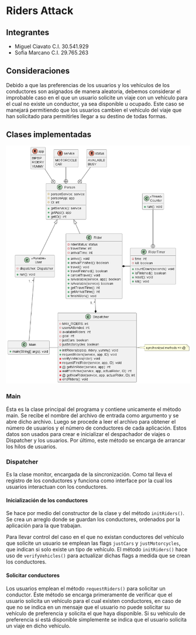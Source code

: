 # Riders Attack

## Integrantes
- Miguel Ciavato C.I. 30.541.929
- Sofia Marcano C.I. 29.765.263

## Consideraciones

Debido a que las preferencias de los usuarios y los vehículos de los conductores son asignados de manera aleatoria, debemos considerar el improbable caso en el que un usuario solicite un viaje con un vehículo para el cual no existe un conductor, ya sea disponible u ocupado.
Este caso se manejará permitiendo que los usuarios cambien el vehículo del viaje que han solicitado para permitirles llegar a su destino de todas formas.

## Clases implementadas
![Diagrama de Clases](out/docs/ClassDiagram/Riders_attack.png)
### Main
Ésta es la clase principal del programa y contiene unicamente el método main.
Se recibe el nombre del archivo de entrada como argumento y se abre dicho archivo. Luego se procede a leer el archivo para obtener el número de usuarios y el número de conductores de cada aplicación. Estos datos son usados para crear e inicializar el despachador de viajes o Dispatcher y los usuarios.
Por último, este método se encarga de arrancar los hilos de usuarios. 

### Dispatcher
Es la clase monitor, encargada de la sincronización.
Como tal lleva el registro de los conductores y funciona como interface por la cual los usuarios interactuan con los conductores.

#### Inicialización de los conductores
Se hace por medio del constructor de la clase y del método `initRiders()`. Se crea un arreglo donde se guardan los conductores, ordenados por la aplicación para la que trabajan.

Para llevar control del caso en el que no existan conductores del vehículo que solicite un usuario se emplean las flags `justCars` y `justMotorcycles`, que indican si solo existe un tipo de vehículo. El método `initRiders()` hace uso de `verifyVehicles()` para actualizar dichas flags a medida que se crean los conductores.

#### Solicitar conductores
Los usuarios emplean el método `requestRiders()` para solicitar un conductor. Éste método se encarga primeramente de verificar que el usuario solicita un vehículo para el cual existen conductores, en caso de que no se indica en un mensaje que el usuario no puede solicitar su vehículo de preferencia y solicita el que haya disponible. Si su vehículo de preferencia si está disponible simplemente se indica que el usuario solicita un viaje en dicho vehículo.
